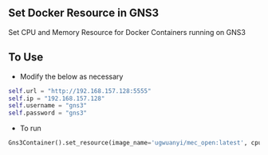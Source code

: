 ## Set Docker Resource in GNS3
Set CPU and Memory Resource for Docker Containers running on GNS3

## To Use
* Modify the below as necessary
```python
self.url = "http://192.168.157.128:5555"
self.ip = "192.168.157.128"
self.username = "gns3"
self.password = "gns3"
```

* To run
```python
Gns3Container().set_resource(image_name='ugwuanyi/mec_open:latest', cpu=0.5, mem='4m')
```